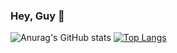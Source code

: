 ### Hey, Guy 👋

![Anurag's GitHub stats](https://github-readme-stats.vercel.app/api?username=c7csolli&show_icons=true&theme=blueberry&hide=contribs,prs)
[![Top Langs](https://github-readme-stats.vercel.app/api/top-langs/?username=c7csolli&layout=compact)](https://github.com/anuraghazra/github-readme-stats)




<!--
**c7csolli/c7csolli** is a ✨ _special_ ✨ repository because its `README.md` (this file) appears on your GitHub profile.

Here are some ideas to get you started:

- 🔭 I’m currently working on ...
- 🌱 I’m currently learning ...
- 👯 I’m looking to collaborate on ...
- 🤔 I’m looking for help with ...
- 💬 Ask me about ...
- 📫 How to reach me: ...
- 😄 Pronouns: ...
- ⚡ Fun fact: ...
-->
